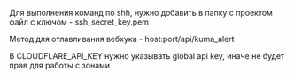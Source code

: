 Для выполнения команд по shh, нужно добавить в папку с проектом файл с ключом - ssh_secret_key.pem

Метод для отлавливания вебхука - host:port/api/kuma_alert

В CLOUDFLARE_API_KEY нужно указывать global api key, иначе не будет прав для работы с зонами
